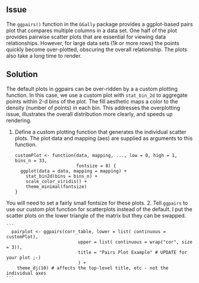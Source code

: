 ## Issue
The `ggpairs()` function in the `GGally` package provides a ggplot-based pairs plot that compares multiple columns in a data set.  One half of the plot provides pairwise scatter plots that are essential for viewing data relationships.  However, for large data sets (1k or more rows) the points quickly become over-plotted, obscuring the overall relationship.  The plots also take a long time to render.

## Solution
The default plots in ggpairs can be over-ridden by a a custom plotting function.  In this case, we use a custom plot with `stat_bin_2d` to aggregate points within 2-d bins of the plot.  The fill aesthetic maps a color to the density (number of points) in each bin.  This addresses the overplotting issue, illustrates the overall distribution more clearly, and speeds up rendering.

1.  Define a custom plotting function that generates the individual scatter plots.  The plot data and mapping (aes) are supplied as arguments to this function.  
    
    ```
    customPlot <- function(data, mapping, ..., low = 0, high = 1, bins_n = 33,
                           fontsize = 8) {
      ggplot(data = data, mapping = mapping) +
        stat_bin2d(bins = bins_n) +
        scale_color_viridis() +
        theme_minimal(fontsize)
    }
    ```
You will need to set a fairly small fontsize for these plots.
2. Tell `ggpairs` to use our custom plot function for scatterplots instead of the default.  I put the scatter plots on the lower triangle of the matrix but they can be swapped.
    
    ```
      pairplot <- ggpairs(corr_table, lower = list( continuous = customPlot),
                               upper = list( continuous = wrap("cor", size = 3)),
                               title = "Pairs Plot Example" # UPDATE for your plot ;-)
                               ) +
        theme_dj(10) # affects the top-level title, etc - not the individual axes
    ```
